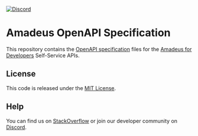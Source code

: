 [![Discord](https://img.shields.io/discord/696822960023011329?label=&logo=discord&logoColor=ffffff&color=7389D8&labelColor=6A7EC2)](https://discord.gg/cVrFBqx)

# Amadeus OpenAPI Specification

This repository contains the [OpenAPI specification](https://swagger.io/specification/) files for the [Amadeus for Developers](https://developers.amadeus.com) Self-Service APIs.

## License
This code is released under the [MIT License](LICENSE).

## Help
You can find us on
[StackOverflow](https://stackoverflow.com/questions/tagged/amadeus) or join our developer community on
[Discord](https://discord.gg/cVrFBqx).
